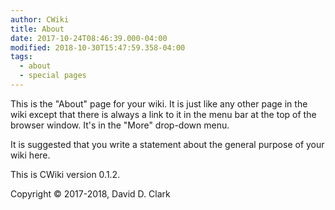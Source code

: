 ```yaml
---
author: CWiki
title: About
date: 2017-10-24T08:46:39.000-04:00
modified: 2018-10-30T15:47:59.358-04:00
tags:
  - about
  - special pages
---
```




This is the "About" page for your wiki. It is just like any other page in the wiki except that there is always a link to it in the menu bar at the top of the browser window. It's in the "More" drop-down menu.

It is suggested that you write a statement about the general purpose of your wiki here.

This is CWiki version 0.1.2.

Copyright © 2017-2018, David D. Clark